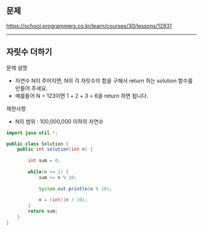 
## 문제
https://school.programmers.co.kr/learn/courses/30/lessons/12931

---

## 자릿수 더하기

문제 설명

- 자연수 N이 주어지면, N의 각 자릿수의 합을 구해서 return 하는 solution 함수를 만들어 주세요.
- 예를들어 N = 123이면 1 + 2 + 3 = 6을 return 하면 됩니다.

제한사항
- N의 범위 : 100,000,000 이하의 자연수

```java
import java.util.*;

public class Solution {
    public int solution(int n) {
        
        int sum = 0; 
        
        while(n >= 1) {
            sum += n % 10;
            
            System.out.println(n % 10);
            
            n = (int)(n / 10);
        } 
        return sum;
    }
}
```